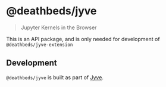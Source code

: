 
# @deathbeds/jyve
> Jupyter Kernels in the Browser

This is an API package, and is only needed for development of `@deathbeds/jyve-extension`

## Development
`@deathbeds/jyve` is built as part of [Jyve](https://github.com/deathbeds/jyve).